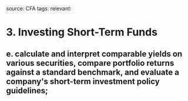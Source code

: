 source: CFA
tags: 
relevant: 

# 3. Investing Short-Term Funds

## e. calculate and interpret comparable yields on various securities, compare portfolio returns against a standard benchmark, and evaluate a company's short-term investment policy guidelines;

